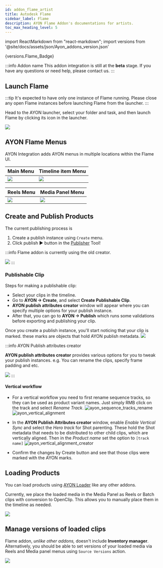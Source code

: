 ```yaml
---
id: addon_flame_artist
title: Autodesk Flame
sidebar_label: Flame
description: AYON Flame Addon's documentations for artists.
toc_max_heading_level: 5
---
```


import ReactMarkdown from "react-markdown";
import versions from '@site/docs/assets/json/Ayon_addons_version.json'

<ReactMarkdown>
{versions.Flame_Badge}
</ReactMarkdown>

:::info Addon name
This addon integration is still at the **beta** stage. If you have any questions or need help, please contact us.
:::

## Launch Flame

:::tip
It's expected to have only one instance of Flame running. Please close any open Flame instances before launching Flame from the launcher.
:::

Head to the AYON launcher, select your folder and task, and then launch Flame by clicking its icon in the launcher.

![](assets/flame/artist/flame_launcher.png)

## AYON Flame Menus

<!-- TODO: Add a tip about how to show the publisher window -->

AYON Integration adds AYON menus in multiple locations within the Flame UI.

| Main Menu | Timeline item Menu|
|--|--|
| ![](assets/flame/artist/main_menu_integration.png) | ![](assets/flame/artist/timeline_item_menu_integration.png) |

| Reels Menu | Media Panel Menu |
|--|--|
| ![](assets/flame/artist/reels_menu_integration.png) | ![](assets/flame/artist/media_panel_menu_integration.png) |

## Create and Publish Products

The current publishing process is
1. Create a publish instance using `Create` menu.
2. Click publish ▶️ button in the [Publisher](artist_tools_publisher.md) Tool!

:::info
Flame addon is currently using the old creator.

![](assets/flame/artist/old_creator.png)
:::


### Publishable Clip

Steps for making a publishable clip:
- Select your clips in the timeline.
- Go to **AYON -> Create**, and select **Create Publishable Clip**.
- **AYON publish attributes creator** window will appear where you can specify multiple options for your publish instance.
- After that, you can go to **AYON -> Publish** which runs some validations before exporting and publishing your clip.

Once you create a publish instance, you'll start noticing that your clip is marked.
these marks are objects that hold AYON publish metadata.
![](assets/flame/artist/ayon_marks.png)

:::info AYON Publish attributes creator

**AYON publish attributes creator** provides various options for you to tweak your publish instances.
e.g. You can rename the clips, specify frame padding and etc.
<!-- TODO: Break down the creator options -->
![](assets/flame/artist/ayon_attribute_publish_creator.png)
:::

#### Vertical workflow
* For a vertical workflow you need to first rename sequence tracks, so they can be used as product variant names. Just simply RMB click on the track and select _Rename Track_.
![ayon_sequence_tracks_rename](assets/flame/artist/ayon_sequence_tracks_rename.png)
![ayon_vertical_alignment](assets/flame/artist/ayon_vertical_alignment.png)

* In the **AYON Publish Attributes creator** window, enable _Enable Vertical Sync_ and select the _Hero track_ for Shot parenting. These hold the Shot metadata that needs to be distributed to other child clips, which are vertically aligned. Then in the _Product name_ set the option to `[track name]`
![ayon_vertical_alignment_creator](assets/flame/artist/ayon_vertical_alignment_creator.png)
* Confirm the changes by Create button and see that those clips were marked with the AYON marks.


<!-- TODO: Add a note about publish plugins so that artists are aware of the changes that happens on publishing? -->

## Loading Products

You can load products using [AYON Loader](artist_tools_loader.md) like any other addons.

Currently, we place the loaded media in the Media Panel as Reels or Batch clips with conversion to OpenClip. This allows you to manually place them in the timeline as needed.

![](assets/flame/artist/flame_loader_actions.png)


## Manage versions of loaded clips

Flame addon, *unlike other addons,* doesn't include **Inventory manager**.
Alternatively, you should be able to set versions of your loaded media via Reels and Media panel menus using `Source Versions` action.

![](assets/flame/artist/source_versions_action.png)